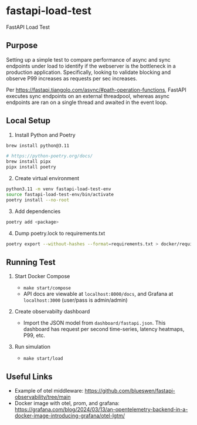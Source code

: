 # fastapi-load-test
FastAPI Load Test

## Purpose
Setting up a simple test to compare performance of async and sync endpoints under load to identify if the webserver is the bottleneck in a production application. Specifically, looking to validate blocking and observe P99 increases as requests per sec increases. 

Per https://fastapi.tiangolo.com/async/#path-operation-functions, FastAPI executes sync endpoints on an external threadpool, whereas async endpoints are ran on a single thread and awaited in the event loop.

## Local Setup
1. Install Python and Poetry
```sh
brew install python@3.11

# https://python-poetry.org/docs/
brew install pipx
pipx install poetry
```
2. Create virtual environment
```sh
python3.11 -m venv fastapi-load-test-env
source fastapi-load-test-env/bin/activate
poetry install --no-root
```

3. Add dependencies
```sh
poetry add <package>
```

4. Dump poetry.lock to requirements.txt
```sh
poetry export --without-hashes --format=requirements.txt > docker/requirements.txt
```

## Running Test
1. Start Docker Compose
    - `make start/compose`
    - API docs are viewable at `localhost:8000/docs`, and Grafana at `localhost:3000` (user/pass is admin/admin)

2. Create observabilty dashboard
    - Import the JSON model from `dashboard/fastapi.json`. This dashboard has request per second time-series, latency heatmaps, P99, etc.

3. Run simulation
    - `make start/load`

## Useful Links
- Example of otel middleware: https://github.com/blueswen/fastapi-observability/tree/main
- Docker image with otel, prom, and grafana: https://grafana.com/blog/2024/03/13/an-opentelemetry-backend-in-a-docker-image-introducing-grafana/otel-lgtm/